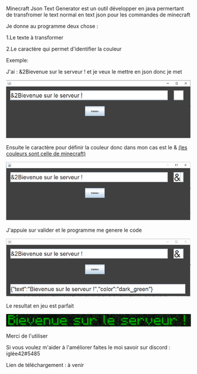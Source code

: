 Minecraft Json Text Generator est un outil développer en java permertant de transfromer le text normal en text json pour les commandes de minecraft

Je donne au programme deux chose :

1.Le texte à transformer

2.Le caractère qui permet d'identifier la couleur

Exemple:

J'ai : &2Bievenue sur le serveur ! et je veux le mettre en json donc je met

![Text](text.png)

Ensuite le caractère pour définir la couleur donc dans mon cas est le  & [(les couleurs sont celle de minecraft)](https://minecraft.tools/fr/color-code.php)

![ColorChar](colorchar.png)

J'appuie sur valider et le programme me genere le code

![Valide](valide_json.png)

Le resultat en jeu est parfait

![Resultat en jeu](gameresult.png)

Merci de l'utiliser 

Si vous voulez m'aider à l'améliorer faites le moi savoir sur discord : iglée42#5485

Lien de téléchargement : à venir
